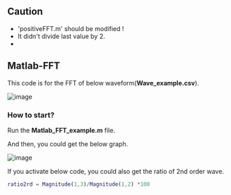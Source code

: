## Caution
 * 'positiveFFT.m' should be modified ! 
 * It didn't divide last value by 2.
 * 
## Matlab-FFT
This code is for the FFT of below waveform(**Wave_example.csv**).

![image](https://user-images.githubusercontent.com/71545160/117937112-98563f00-b340-11eb-87f5-a7c0e3131ac1.png)


### How to start?

Run the **Matlab_FFT_example.m** file.

And then, you could get the below graph. 

![image](https://user-images.githubusercontent.com/71545160/117936715-267df580-b340-11eb-8261-e42181423acc.png)

If you activate below code, you could also get the ratio of 2nd order wave. 
```matlab
ratio2rd = Magnitude(1,3)/Magnitude(1,2) *100
```
